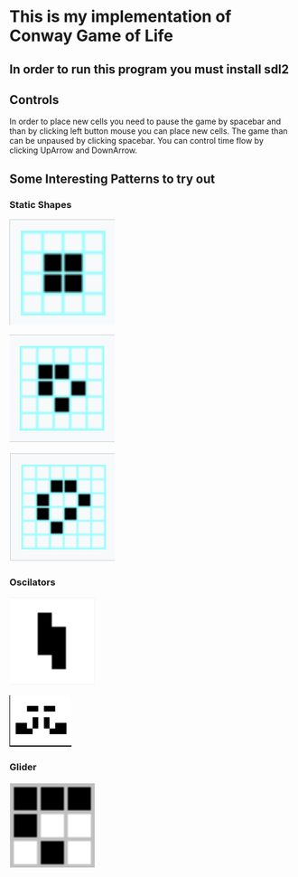 # This is my implementation of Conway Game of Life

## In order to run this program you must install sdl2

## Controls

In order to place new cells you need to pause the game by spacebar and than by clicking left button mouse you can place new cells.
The game than can be unpaused by clicking spacebar. You can control time flow by clicking UpArrow and DownArrow.

## Some Interesting Patterns to try out

### Static Shapes

![1](./patterns/1.png)

![1](./patterns/2.png)

![1](./patterns/3.png)

### Oscilators

![1](./patterns/4.png)

![1](./patterns/5.png)


### Glider

![1](./patterns/6.png)
